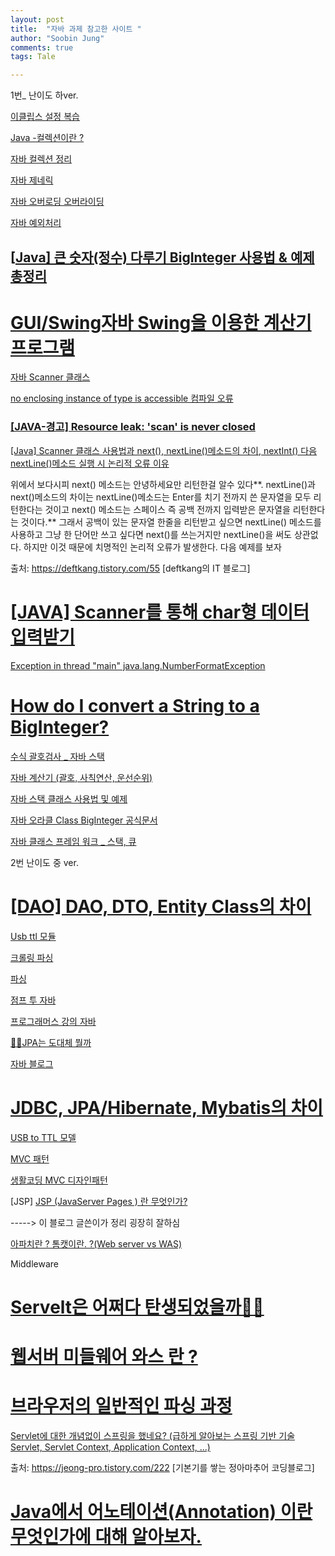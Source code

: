 ```yaml
---
layout: post
title:  "자바 과제 참고한 사이트 "
author: "Soobin Jung"
comments: true
tags: Tale

---
```


1번_ 난이도 하ver.

[이클립스 설정 복습](https://codevang.tistory.com/88)

[Java -컬렉션이란 ?](https://tenlie10.tistory.com/10) 

[자바 컬렉션 정리](https://gangnam-americano.tistory.com/41)

[자바 제네릭](https://gangnam-americano.tistory.com/47?category=976803)

[자바 오버로딩 오버라이딩](https://gangnam-americano.tistory.com/28?category=976803)

[자바 예외처리](https://tenlie10.tistory.com/27?category=582453)

## [[Java\] 큰 숫자(정수) 다루기 BigInteger 사용법 & 예제 총정리](https://coding-factory.tistory.com/604)

# [GUI/Swing자바 Swing을 이용한 계산기 프로그램](https://sky17777.tistory.com/2)



[자바 Scanner 클래스](https://maktooob.tistory.com/17)

[no enclosing instance of type is accessible 컴파일 오류](https://mainia.tistory.com/2675)

### [[JAVA-경고] Resource leak: 'scan' is never closed](https://hey-stranger.tistory.com/45)

[[Java] Scanner 클래스 사용법과 next(), nextLine()메소드의 차이, nextInt() 다음 nextLine()메소드 실행 시 논리적 오류 이유](https://deftkang.tistory.com/55)

위에서 보다시피 next() 메소드는 안녕하세요만 리턴한걸 알수 있다**. nextLine()과 next()메소드의 차이는 nextLine()메소드는 Enter를 치기 전까지 쓴 문자열을 모두 리턴한다는 것이고 next() 메소드는 스페이스 즉 공백 전까지 입력받은 문자열을 리턴한다는 것이다.** 그래서 공백이 있는 문자열 한줄을 리턴받고 싶으면 nextLine() 메소드를 사용하고 그냥 한 단어만 쓰고 싶다면 next()를 쓰는거지만 nextLine()을 써도 상관없다. 하지만 이것 때문에 치명적인 논리적 오류가 발생한다. 다음 예제를 보자

출처: https://deftkang.tistory.com/55 [deftkang의 IT 블로그]

# [[JAVA] Scanner를 통해 char형 데이터 입력받기](https://devpouch.tistory.com/12)

[Exception in thread "main" java.lang.NumberFormatException](https://jamesdreaming.tistory.com/126)

# [How do I convert a String to a BigInteger?](https://stackoverflow.com/questions/15717240/how-do-i-convert-a-string-to-a-biginteger)

[수식 괄호검사 _ 자바 스택](https://ha2seo.tistory.com/5)

[자바 계산기 (괄호, 사칙연산, 운선순위)](https://heum-story.tistory.com/11)

[자바 스택 클래스 사용법 및 예제](https://coding-factory.tistory.com/601?category=758267)

[자바 오라클 Class BigInteger 공식문서](https://docs.oracle.com/javase/6/docs/api/java/math/BigInteger.html#valueOf(long))

[자바 클래스 프레임 워크 _ 스택, 큐](https://doublesprogramming.tistory.com/168) 

2번 난이도 중 ver.

# [[DAO] DAO, DTO, Entity Class의 차이](https://gmlwjd9405.github.io/2018/12/25/difference-dao-dto-entity.html)

[Usb ttl 모듈](https://m.blog.naver.com/dokkosam/221509404457)

[크롤링 파싱](https://krksap.tistory.com/939)

[파싱](https://m.blog.naver.com/PostView.naver?blogId=jinhyuk2174&logNo=70188891502&proxyReferer=https:%2F%2Fwww.google.com%2F)

[점프 투 자바](https://wikidocs.net/book/31)

[프로그래머스 강의 자바](https://programmers.co.kr/learn) 

[👍🏻JPA는 도대체 뭘까](https://velog.io/@adam2/JPA%EB%8A%94-%EB%8F%84%EB%8D%B0%EC%B2%B4-%EB%AD%98%EA%B9%8C-orm-%EC%98%81%EC%86%8D%EC%84%B1-hibernate-spring-data-jpa) 

[자바 블로그](https://gmlwjd9405.github.io/)

# [JDBC, JPA/Hibernate, Mybatis의 차이](https://gmlwjd9405.github.io/2018/12/25/difference-jdbc-jpa-mybatis.html)

[USB to TTL 모델](https://m.blog.naver.com/dokkosam/221509404457)

[MVC 패턴](https://m.blog.naver.com/jhc9639/220967034588)

[생활코딩 MVC 디자인패턴](https://opentutorials.org/course/697/3828)

[JSP] [JSP (JavaServer Pages ) 란 무엇인가?](https://javacpro.tistory.com/43)

-----> 이 블로그 글쓴이가 정리 굉장히 잘하심 



[아파치란 ? 톰캣이란. ?(Web server vs WAS)](https://cheershennah.tistory.com/54) 

Middleware

# [Servelt은 어쩌다 탄생되었을까👍🏻](https://velog.io/@adam2/Servelt%EC%9D%80-%EC%96%B4%EC%A9%8C%EB%8B%A4-%ED%83%84%EC%83%9D%EB%90%98%EC%97%88%EC%9D%84%EA%B9%8C)

# [웹서버 미들웨어 와스 란 ?](https://velog.io/@mzsw/%EC%9B%B9%EC%84%9C%EB%B2%84-WAS-%EB%9E%80) 

# [브라우저의 일반적인 파싱 과정](https://velog.io/@mzsw/%EB%B8%8C%EB%9D%BC%EC%9A%B0%EC%A0%80%EC%9D%98-%EC%9D%BC%EB%B0%98%EC%A0%81%EC%9D%B8-%ED%8C%8C%EC%8B%B1-%EA%B3%BC%EC%A0%95)

[Servlet에 대한 개념없이 스프링을 했네요? (급하게 알아보는 스프링 기반 기술 Servlet, Servlet Context, Application Context, ...)](https://jeong-pro.tistory.com/222 )

출처: https://jeong-pro.tistory.com/222 [기본기를 쌓는 정아마추어 코딩블로그]

# [Java에서 어노테이션(Annotation) 이란 무엇인가에 대해 알아보자.](https://honeyinfo7.tistory.com/56)